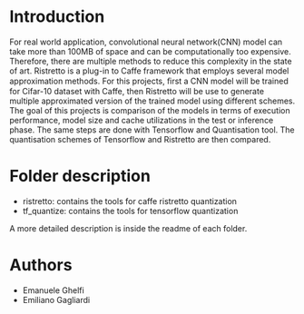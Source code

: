 # Introduction

For real world application, convolutional neural network(CNN) model can take more than 100MB of space and can be computationally too expensive. Therefore, there are multiple methods to reduce this complexity in the state of art. Ristretto is a plug-in to Caffe framework that employs several model approximation methods. For this projects, ﬁrst a CNN model will be trained for Cifar-10 dataset with Caffe, then Ristretto will be use to generate multiple approximated version of the trained model using different schemes. The goal of this projects is comparison of the models in terms of execution performance, model size and cache utilizations in the test or inference phase.
The same steps are done with Tensorflow and Quantisation tool. The quantisation schemes of Tensorflow and Ristretto are then compared.

# Folder description

- ristretto: contains the tools for caffe ristretto quantization
- tf_quantize: contains the tools for tensorflow quantization

A more detailed description is inside the readme of each folder.

# Authors

- Emanuele Ghelfi
- Emiliano Gagliardi
